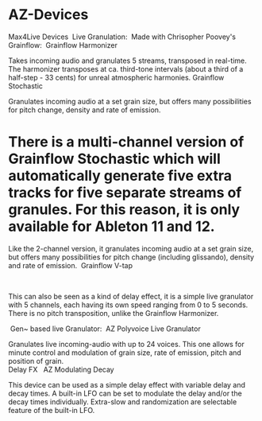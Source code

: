 # AZ-Devices
Max4Live Devices
​ Live Granulation:
​ Made with Chrisopher Poovey's Grainflow:
​ Grainflow Harmonizer





Takes incoming audio and granulates 5 streams, transposed in real-time. The harmonizer transposes at ca. third-tone intervals (about a third of a half-step - 33 cents) for unreal atmospheric harmonies.
​ Grainflow Stochastic 





Granulates incoming audio at a set grain size, but offers many possibilities for pitch change, density and rate of emission. 

# There is a multi-channel version of Grainflow Stochastic which will automatically generate five extra tracks for five separate streams of granules. For this reason, it is only available for Ableton 11 and 12. 

Like the 2-channel version, it granulates incoming audio at a set grain size, but offers many possibilities for pitch change (including glissando), density and rate of emission. 
​ Grainflow V-tap


​ 


This can also be seen as a kind of delay effect, it is a simple live granulator with 5 channels, each having its own speed ranging from 0 to 5 seconds. There is no pitch transposition, unlike the Grainflow Harmonizer. 

​ Gen~ based live Granulator:
​ AZ Polyvoice Live Granulator 







Granulates live incoming-audio with up to 24 voices. This one allows for minute control and modulation of grain size, rate of emission, pitch and position of grain.  
​ 
​ Delay FX
​ 
​ AZ Modulating Decay







This device can be used as a simple delay effect with variable delay and decay times. A built-in LFO can be set to modulate the delay and/or the decay times individually. Extra-slow and randomization are selectable feature of the built-in LFO.
